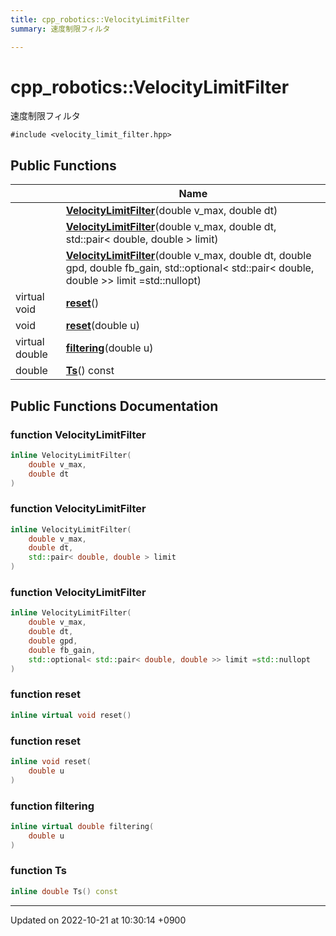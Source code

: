 ```yaml
---
title: cpp_robotics::VelocityLimitFilter
summary: 速度制限フィルタ 

---
```


# cpp_robotics::VelocityLimitFilter



速度制限フィルタ 


`#include <velocity_limit_filter.hpp>`

## Public Functions

|                | Name           |
| -------------- | -------------- |
| | **[VelocityLimitFilter](/cpp_robotics/doxybook/Classes/classcpp__robotics_1_1VelocityLimitFilter/#function-velocitylimitfilter)**(double v_max, double dt) |
| | **[VelocityLimitFilter](/cpp_robotics/doxybook/Classes/classcpp__robotics_1_1VelocityLimitFilter/#function-velocitylimitfilter)**(double v_max, double dt, std::pair< double, double > limit) |
| | **[VelocityLimitFilter](/cpp_robotics/doxybook/Classes/classcpp__robotics_1_1VelocityLimitFilter/#function-velocitylimitfilter)**(double v_max, double dt, double gpd, double fb_gain, std::optional< std::pair< double, double >> limit =std::nullopt) |
| virtual void | **[reset](/cpp_robotics/doxybook/Classes/classcpp__robotics_1_1VelocityLimitFilter/#function-reset)**() |
| void | **[reset](/cpp_robotics/doxybook/Classes/classcpp__robotics_1_1VelocityLimitFilter/#function-reset)**(double u) |
| virtual double | **[filtering](/cpp_robotics/doxybook/Classes/classcpp__robotics_1_1VelocityLimitFilter/#function-filtering)**(double u) |
| double | **[Ts](/cpp_robotics/doxybook/Classes/classcpp__robotics_1_1VelocityLimitFilter/#function-ts)**() const |

## Public Functions Documentation

### function VelocityLimitFilter

```cpp
inline VelocityLimitFilter(
    double v_max,
    double dt
)
```


### function VelocityLimitFilter

```cpp
inline VelocityLimitFilter(
    double v_max,
    double dt,
    std::pair< double, double > limit
)
```


### function VelocityLimitFilter

```cpp
inline VelocityLimitFilter(
    double v_max,
    double dt,
    double gpd,
    double fb_gain,
    std::optional< std::pair< double, double >> limit =std::nullopt
)
```


### function reset

```cpp
inline virtual void reset()
```


### function reset

```cpp
inline void reset(
    double u
)
```


### function filtering

```cpp
inline virtual double filtering(
    double u
)
```


### function Ts

```cpp
inline double Ts() const
```


-------------------------------

Updated on 2022-10-21 at 10:30:14 +0900